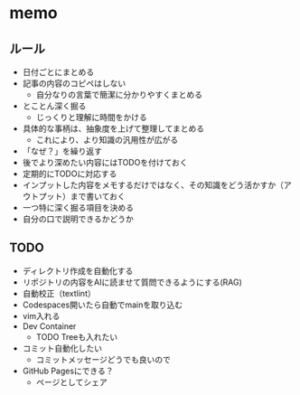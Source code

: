 # memo

## ルール

- 日付ごとにまとめる
- 記事の内容のコピペはしない
    - 自分なりの言葉で簡潔に分かりやすくまとめる
- とことん深く掘る
    - じっくりと理解に時間をかける
- 具体的な事柄は、抽象度を上げて整理してまとめる
    - これにより、より知識の汎用性が広がる
- 「なぜ？」を繰り返す
- 後でより深めたい内容にはTODOを付けておく
- 定期的にTODOに対応する
- インプットした内容をメモするだけではなく、その知識をどう活かすか（アウトプット）まで書いておく
- 一つ特に深く掘る項目を決める
- 自分の口で説明できるかどうか

## TODO

- ディレクトリ作成を自動化する
- リポジトリの内容をAIに読ませて質問できるようにする(RAG)
- 自動校正（textlint）
- Codespaces開いたら自動でmainを取り込む
- vim入れる
- Dev Container 
    - TODO Treeも入れたい
- コミット自動化したい
    - コミットメッセージどうでも良いので
- GitHub Pagesにできる？
    - ページとしてシェア